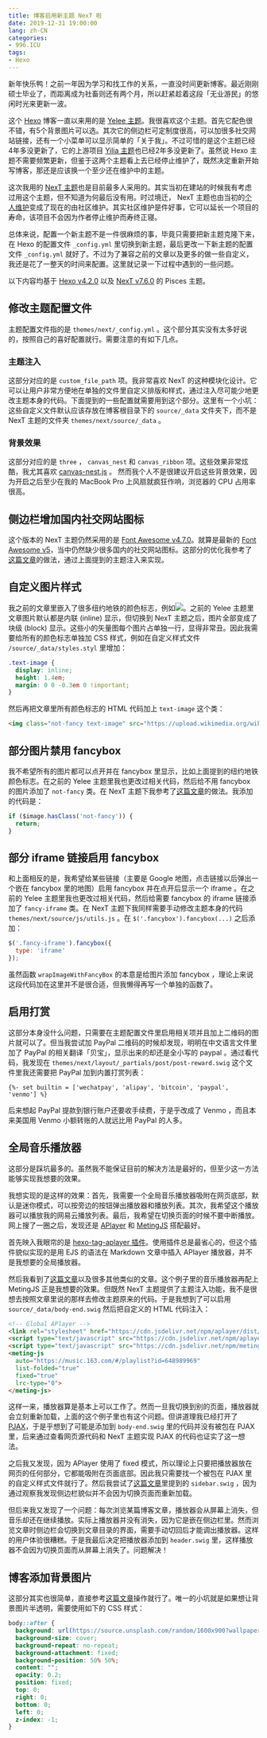 ```yaml
---
title: 博客启用新主题 NexT 啦
date: 2019-12-31 19:00:00
lang: zh-CN
categories:
- 996.ICU
tags:
- Hexo
---
```


新年快乐鸭！之前一年因为学习和找工作的关系，一直没时间更新博客。最近刚刚硕士毕业了，而距离成为社畜则还有两个月，所以赶紧趁着这段「无业游民」的悠闲时光来更新一波。

这个 [Hexo](https://hexo.io) 博客一直以来用的是 [Yelee 主题](https://github.com/MOxFIVE/hexo-theme-yelee)。我很喜欢这个主题。首先它配色很不错，有5个背景图片可以选。其次它的侧边栏可定制度很高，可以加很多社交网站链接，还有一个小菜单可以显示简单的「关于我」。不过可惜的是这个主题已经4年多没更新了，它的上游项目 [Yilia 主题](https://github.com/litten/hexo-theme-yilia)也已经2年多没更新了。虽然说 Hexo 主题不需要频繁更新，但鉴于这两个主题看上去已经停止维护了，既然决定重新开始写博客，那还是应该换一个至少还在维护中的主题。

这次我用的 [NexT 主题](https://github.com/theme-next/hexo-theme-next)也是目前最多人采用的。其实当初在建站的时候我有考虑过用这个主题，但不知道为何最后没有用。时过境迁， NexT 主题也由当初的[个人维护](https://github.com/iissnan/hexo-theme-next)变成了现在的由社区维护。其实社区维护是件好事，它可以延长一个项目的寿命，该项目不会因为作者停止维护而寿终正寝。

总体来说，配置一个新主题不是一件很麻烦的事，毕竟只需要把新主题克隆下来，在 Hexo 的配置文件 `_config.yml` 里切换到新主题，最后更改一下新主题的配置文件 `_config.yml` 就好了。不过为了兼容之前的文章以及更多的做一些自定义，我还是花了一整天的时间来配置。这里就记录一下过程中遇到的一些问题。

<!-- more -->

以下内容均基于 [Hexo v4.2.0](https://github.com/hexojs/hexo/releases/tag/4.2.0) 以及 [NexT v7.6.0](https://github.com/theme-next/hexo-theme-next/releases/tag/v7.6.0) 的 Pisces 主题。

## 修改主题配置文件

主题配置文件指的是 `themes/next/_config.yml` 。这个部分其实没有太多好说的，按照自己的喜好配置就行。需要注意的有如下几点。

### 主题注入

这部分对应的是 `custom_file_path` 项。我非常喜欢 NexT 的这种模块化设计。它可以让用户非常方便地在单独的文件里自定义排版和样式，通过注入尽可能少地更改主题本身的代码。下面提到的一些配置就需要用到这个部分。这里有一个小坑：这些自定义文件默认应该存放在博客根目录下的 `source/_data` 文件夹下，而不是 NexT 主题的文件夹 `themes/next/source/_data` 。

### 背景效果

这部分对应的是 `three` ， `canvas_nest` 和 `canvas_ribbon` 项。这些效果非常炫酷，我尤其喜欢 [canvas-nest.js](https://github.com/hustcc/canvas-nest.js) 。 然而我个人不是很建议开启这些背景效果，因为开启之后至少在我的 MacBook Pro 上风扇就疯狂作响，浏览器的 CPU 占用率很高。

## 侧边栏增加国内社交网站图标

这个版本的 NexT 主题仍然采用的是 [Font Awesome v4.7.0](https://fontawesome.com/v4.7.0/)。就算是最新的 [Font Awesome v5](https://fontawesome.com/)，当中仍然缺少很多国内的社交网站图标。这部分的优化我参考了[这篇文章](https://blog.dlzhang.com/posts/89dad1c1/)的做法，通过上面提到的主题注入来实现。

## 自定义图片样式

我之前的文章里嵌入了很多纽约地铁的颜色标志，例如<img class="not-fancy text-image" src="https://upload.wikimedia.org/wikipedia/commons/3/3f/NYCS-bull-trans-1.svg" />。之前的 Yelee 主题里文章图片默认都是内联 (inline) 显示，但切换到 NexT 主题之后，图片全部变成了块级 (block) 显示。这些小的矢量图每个图片占单独一行，显得非常丑。因此我需要给所有的颜色标志单独加 CSS 样式，例如在自定义样式文件 `/source/_data/styles.styl` 里增加：

```css
.text-image {
  display: inline;
  height: 1.4em;
  margin: 0 0 -0.3em 0 !important;
}
```

然后再把文章里所有颜色标志的 HTML 代码加上 `text-image` 这个类：

```html
<img class="not-fancy text-image" src="https://upload.wikimedia.org/wikipedia/commons/3/3f/NYCS-bull-trans-1.svg" />
```

## 部分图片禁用 fancybox

我不希望所有的图片都可以点开并在 fancybox 里显示，比如上面提到的纽约地铁颜色标志。在之前的 Yelee 主题里我也更改过相关代码，然后给不用 fancybox 的图片添加了 `not-fancy` 类。在 NexT 主题下我参考了[这篇文章](https://blog.csdn.net/cddchina/article/details/79764432)的做法。我添加的代码是：

```javascript
if ($image.hasClass('not-fancy')) {
  return;
}
```

## 部分 iframe 链接启用 fancybox

和上面相反的是，我希望给某些链接（主要是 Google 地图，点击链接以后弹出一个嵌在 fancybox 里的地图）启用 fancybox 并在点开后显示一个 iframe 。在之前的 Yelee 主题里我也更改过相关代码，然后给需要 fancybox 的 iframe 链接添加了 `fancy-iframe` 类。在 NexT 主题下我同样需要手动修改主题本身的代码 `themes/next/source/js/utils.js` 。在 `$('.fancybox').fancybox(...)` 之后添加：

```javascript
$('.fancy-iframe').fancybox({
  type: 'iframe'
});
```

虽然函数 `wrapImageWithFancyBox` 的本意是给图片添加 fancybox ，理论上来说这段代码加在这里并不是很合适，但我懒得再写一个单独的函数了。

## 启用打赏

这部分本身没什么问题，只需要在主题配置文件里启用相关项并且加上二维码的图片就可以了。但当我尝试加 PayPal 二维码的时候却发现，明明在中文语言文件里加了 PayPal 的相关翻译「贝宝」，显示出来的却还是全小写的 paypal 。通过看代码，我发现在 `themes/next/layout/_partials/post/post-reward.swig` 这个文件里我还需要把 PayPal 加到内置打赏列表：

```ejs
{%- set builtin = ['wechatpay', 'alipay', 'bitcoin', 'paypal', 'venmo'] %}
```

后来想起 PayPal 提款到银行账户还要收手续费，于是乎改成了 Venmo ，而且本来美国用 Venmo 小额转账的人就远比用 PayPal 的人多。

## 全局音乐播放器

这部分是踩坑最多的。虽然我不能保证目前的解决方法是最好的，但至少这一方法能够实现我想要的效果。

我想实现的是这样的效果：首先，我需要一个全局音乐播放器吸附在网页底部，默认是迷你模式，可以按旁边的按钮弹出播放器和播放列表。其次，我希望这个播放器可以播放我的网易云播放列表。最后，我希望在切换页面的时候不要中断播放。网上搜了一圈之后，发现还是 [APlayer](https://aplayer.js.org/) 和 [MetingJS](https://github.com/metowolf/MetingJS) 搭配最好。

首先映入我眼帘的是 [hexo-tag-aplayer 插件](https://github.com/MoePlayer/hexo-tag-aplayer)。使用插件总是最省心的，但这个插件貌似实现的是用 EJS 的语法在 Markdown 文章中插入 APlayer 播放器，并不是我想要的全局播放器。

然后我看到了[这篇文章](https://yfzhou.coding.me/2018/08/08/Hexo-Next搭建个人博客（添加网页音乐播放器功能）/)以及很多其他类似的文章。这个例子里的音乐播放器再配上 MetingJS 正是我想要的效果。但既然 NexT 主题提供了主题注入功能，我不是很想去按照文章里说的那样去修改主题原来的代码。于是我想到了可以启用 `source/_data/body-end.swig` 然后把自定义的 HTML 代码注入：

```html
<!-- Global APlayer -->
<link rel="stylesheet" href="https://cdn.jsdelivr.net/npm/aplayer/dist/APlayer.min.css">
<script type="text/javascript" src="https://cdn.jsdelivr.net/npm/aplayer/dist/APlayer.min.js"></script>
<script type="text/javascript" src="https://cdn.jsdelivr.net/npm/meting/dist/Meting.min.js"></script>
<meting-js
  auto="https://music.163.com/#/playlist?id=648989969"
  list-folded="true"
  fixed="true"
  lrc-type="0">
</meting-js>
```

这样一来，播放器算是基本上可以工作了。然而一旦我切换到别的页面，播放器就会立刻重新加载，上面的这个例子里也有这个问题。但讲道理我已经打开了 [PJAX](https://github.com/theme-next/theme-next-pjax)，于是乎想到了可能是添加到 `body-end.swig` 里的代码并没有被包在 PJAX 里，后来通过查看网页源代码和 NexT 主题实现 PJAX 的代码也证实了这一想法。

之后我又发现，因为 APlayer 使用了 fixed 模式，所以理论上只要把播放器放在网页的任何部分，它都能吸附在页面底部。因此我只需要找一个被包在 PJAX 里的自定义样式文件就行了。然后我尝试了[这篇文章](https://blog.yleao.com/2018/0902/hexo上的aplayer应用.html)里提到的 `sidebar.swig` ，因为通过观察我发现侧边栏貌似并不会因为切换页面而重新加载。

但后来我又发现了一个问题：每次浏览某篇博客文章，播放器会从屏幕上消失，但音乐却还在继续播放。实际上播放器并没有消失，因为它是嵌在侧边栏里。然而浏览文章时侧边栏会切换到文章目录的界面，需要手动切回后才能调出播放器。这样的用户体验很糟糕。于是我最后决定把播放器添加到 `header.swig` 里，这样播放器不会因为切换页面而从屏幕上消失了。问题解决！

## 博客添加背景图片

这部分其实也很简单，直接参考[这篇文章](https://bufsnake.github.io/hexo-next-7-xx添加背景图片.html)操作就行了。唯一的小坑就是如果想让背景图片半透明，需要使用如下的 CSS 样式：

```css
body::after {
  background: url(https://source.unsplash.com/random/1600x900?wallpapers);
  background-size: cover;
  background-repeat: no-repeat;
  background-attachment: fixed;
  background-position: 50% 50%;
  content: "";
  opacity: 0.2;
  position: fixed;
  top: 0;
  right: 0;
  bottom: 0;
  left: 0;
  z-index: -1;   
}
```
